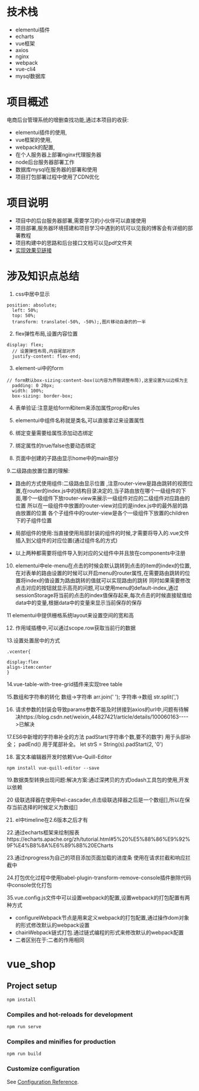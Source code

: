 # 技术栈
- elementui插件
- echarts
- vue框架
- axios
- nginx
- webpack
- vue-cli4
- mysql数据库
# 项目概述
   电商后台管理系统的增删查找功能,通过本项目的收获:
   - elementui插件的使用,
   - vue框架的使用,
   - webpack的配置,
   - 在个人服务器上部署nginx代理服务器
   - node后台服务器部署工作
   - 数据库mysql在服务器的部署和使用
   - 项目打包部署过程中使用了CDN优化
# 项目说明
- 项目中的后台服务器部署,需要学习的小伙伴可以直接使用
- 项目部署,服务器环境搭建和项目学习中遇到的坑可以见我的博客会有详细的部署教程
- 项目构建中的思路和后台接口文档可以见pdf文件夹
- [实现效果见链接](http://182.92.102.182/vueshop/)
# 涉及知识点总结
1. css中居中显示
```
position: absolute;
  left: 50%;
  top: 50%;
  transform: translate(-50%, -50%);,图片移动自身的的一半

```
2. flex弹性布局,设置内容位置
```
display: flex;
  // 设置弹性布局,内容尾部对齐
  justify-content: flex-end;
```

3. element-ui中的form
```
// form默认box-sizing:content-box(以内容为界限调整布局),这里设置为以边框为主
  padding: 0 20px;
  width: 100%;
  box-sizing: border-box;
```

4. 表单验证:注意是给form和item来添加属性prop和rules

5. elementui中组件名称就是类名,可以直接拿过来设置属性 	

6. 绑定变量需要给属性添加动态绑定

7. 绑定属性的true/false也要动态绑定

8. 页面中创建的子路由显示home中的main部分

9.二级路由放置位置的理解:
- 路由的方式使用组件:二级路由显示位置 ,注意router-view是路由跳转的视图位置,在router的index.js中的结构目录决定的,当子路由放在哪个一级组件的下面,哪个一级组件下放router-view来展示一级组件对应的二级组件对应路由的位置
所以在一级组件中放置的router-view对应的是index.js中的最外层的路由放置的位置
各个子组件中的router-view是各个一级组件下放置的children下的子组件位置

- 局部组件的使用:当直接使用局部封装的组件的时候,才需要将导入的.vue文件插入到父组件的对应位置(通过组件名的方式)

- 以上两种都需要将组件导入到对应的父组件中并且放在components中注册

10. elementui中ele-menu在点击的时候会默认跳转到点击的item的index的位置,在对表单的路由设置的时候可以开启menu的router属性,在需要路由跳转的位置将index的值设置为路由跳转的值就可以实现路由的跳转
同时如果需要修改点击对应的按钮就显示高亮的问题,可以使用menu的default-index,通过sessionStorage将当前的点击的index值保存起来,每次点击的时候直接赋值给data中的变量,根据data中的变量来显示当前保存的保存

11 elementui中提供栅格系统layout来设置空间的宽和高

12. 作用域插槽中,可以通过scope.row获取当前行的数据

13.设置处置居中的方式
```
.vcenter{

display:flex
align-item:center
}
```
14.vue-table-with-tree-grid插件来实现tree table

15.数组和字符串的转化
数组->字符串
arr.join(' ');
字符串->数组
str.split(',')

16. 请求参数的封装会导致params参数不能及时拼接到axios的url中,问题有待解决https://blog.csdn.net/weixin_44827421/article/details/100060163---->已解决


17.ES6中新增的字符串补全的方法
padStart(字符串个数,要不的数字) 用于头部补全；
padEnd() 用于尾部补全。
let strS = String(s).padStart(2, '0')

18. 富文本编辑器开发时依赖Vue-Quill-Editor

```
npm install vue-quill-editor --save
```

19.数据类型转换出现问题:解决方案:通过深拷贝的方式lodash工具包的使用,开发以依赖

20 级联选择器在使用中el-cascader,点击级联选择器之后是一个数组[],所以在保存当前选择的时候定义为数组[]

21. el中timeline在2.6版本之后才有

22.通过echarts框架来绘制报表https://echarts.apache.org/zh/tutorial.html#5%20%E5%88%86%E9%92%9F%E4%B8%8A%E6%89%8B%20ECharts

23.通过nprogress为自己的项目添加页面加载的进度条
使用在请求拦截和响应拦截中

24.打包优化过程中使用babel-plugin-transform-remove-console插件删除代码中console优化打包

35.vue.config.js文件中可以设置webpack的配置,设置webpack的打包配置有两种方式
- configureWebpack节点是用来定义webpack的打包配置,通过操作dom对象的形式修改默认的webpack设置
- chainWebpack链式打包.通过链式编程的形式来修改默认的webpack配置
- 二者区别在于:二者的作用相同


# vue_shop

## Project setup
```
npm install
```

### Compiles and hot-reloads for development
```
npm run serve
```

### Compiles and minifies for production
```
npm run build
```

### Customize configuration
See [Configuration Reference](https://cli.vuejs.org/config/).
